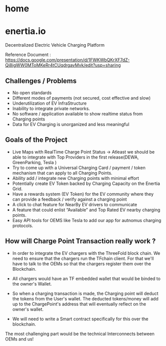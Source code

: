 # home

# enertia.io
Decentralized Electric Vehicle Charging Platform

Reference Document : https://docs.google.com/presentation/d/1FWKWbQKrXF7dZ-Qj8igWW0MToMKeRr4tCUqdrgavMvk/edit?usp=sharing

## Challenges / Problems

* No open standards 
* Different modes of payments (not secured, cost effective and slow)
* Underutilization of EV InfraStructure
* Inability to integrate private networks.
* No software / application available to show realtime status from Charging points
* Data for EV Charging is unorganized and less meaningful 


## Goals of the Project

* Live Maps with RealTime Charge Point Status → Atleast we should be able to integrate with Top Providers in the first release(DEWA, GreenParking, Tesla )
* Try to come up with a Universal Charging Card / payment / token mechanism that can apply to all Charging Points.
* Ability add / integrate new Charging points with minimal effort
* Potentially create EV Token backed by Charging Capacity on the Enertia Grid. 
* Have a rewards system (EV Token) for the EV community where they can provide a feedback / verify against a charging point
* A click to chat feature for NearBy EV drivers to communicate
* A feature that could enlist “Available” and Top Rated EV nearby charging points.
* Easy API tools for OEMS like Tesla to add our app for autnomus charging protocols.  

## How will Charge Point Transaction really work ?

* In order to integrate the EV chargers with the ThreeFold block chain. We need to ensure that the chargers run the TFchain client. For that we'll have to talk to the OEMs so that the chargers register them over the Blockchain. 

* All chargers would have an TF embedded wallet that would be binded to the owner's Wallet.

* So when a charging transaction is made, the Charging point will deduct the tokens from the User's wallet. The deducted tokens/money will add up to the ChargePoint's address that will eventually reflect on the owner's wallet.

* We will need to write a Smart contract specifically for this over the blockchain. 

The most challenging part would be the technical Interconnects between OEMs and us!  
